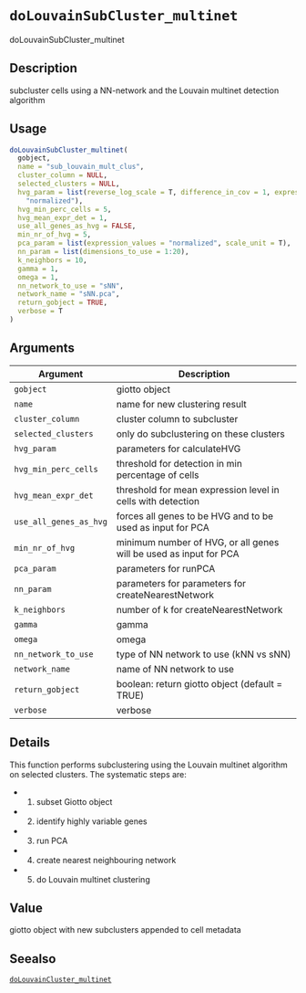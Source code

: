 # `doLouvainSubCluster_multinet`

doLouvainSubCluster_multinet


## Description

subcluster cells using a NN-network and the Louvain multinet detection algorithm


## Usage

```r
doLouvainSubCluster_multinet(
  gobject,
  name = "sub_louvain_mult_clus",
  cluster_column = NULL,
  selected_clusters = NULL,
  hvg_param = list(reverse_log_scale = T, difference_in_cov = 1, expression_values =
    "normalized"),
  hvg_min_perc_cells = 5,
  hvg_mean_expr_det = 1,
  use_all_genes_as_hvg = FALSE,
  min_nr_of_hvg = 5,
  pca_param = list(expression_values = "normalized", scale_unit = T),
  nn_param = list(dimensions_to_use = 1:20),
  k_neighbors = 10,
  gamma = 1,
  omega = 1,
  nn_network_to_use = "sNN",
  network_name = "sNN.pca",
  return_gobject = TRUE,
  verbose = T
)
```


## Arguments

Argument      |Description
------------- |----------------
`gobject`     |     giotto object
`name`     |     name for new clustering result
`cluster_column`     |     cluster column to subcluster
`selected_clusters`     |     only do subclustering on these clusters
`hvg_param`     |     parameters for calculateHVG
`hvg_min_perc_cells`     |     threshold for detection in min percentage of cells
`hvg_mean_expr_det`     |     threshold for mean expression level in cells with detection
`use_all_genes_as_hvg`     |     forces all genes to be HVG and to be used as input for PCA
`min_nr_of_hvg`     |     minimum number of HVG, or all genes will be used as input for PCA
`pca_param`     |     parameters for runPCA
`nn_param`     |     parameters for parameters for createNearestNetwork
`k_neighbors`     |     number of k for createNearestNetwork
`gamma`     |     gamma
`omega`     |     omega
`nn_network_to_use`     |     type of NN network to use (kNN vs sNN)
`network_name`     |     name of NN network to use
`return_gobject`     |     boolean: return giotto object (default = TRUE)
`verbose`     |     verbose


## Details

This function performs subclustering using the Louvain multinet algorithm on selected clusters.
 The systematic steps are:
   

*  1. subset Giotto object   

*  2. identify highly variable genes   

*  3. run PCA   

*  4. create nearest neighbouring network   

*  5. do Louvain multinet clustering


## Value

giotto object with new subclusters appended to cell metadata


## Seealso

[`doLouvainCluster_multinet`](#dolouvainclustermultinet)


